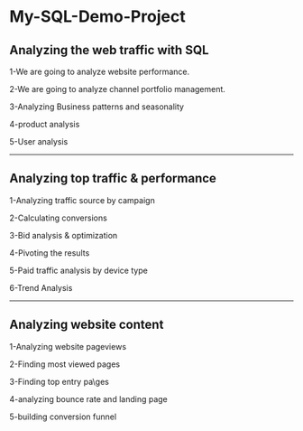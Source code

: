# My-SQL-Demo-Project
## Analyzing the web traffic with SQL

1-We are going to analyze website performance.

2-We are going to analyze channel portfolio management.

3-Analyzing Business patterns and seasonality

4-product analysis

5-User analysis 

-----------------------------------------------------------------------------------------------

## Analyzing top traffic & performance

1-Analyzing traffic source by campaign

2-Calculating conversions 

3-Bid analysis & optimization 

4-Pivoting the results 

5-Paid traffic analysis by device type

6-Trend Analysis

------------------------------------------------------------------------------------------------

## Analyzing website content

1-Analyzing website pageviews

2-Finding most viewed pages 

3-Finding top entry pa\ges 

4-analyzing bounce rate and landing page

5-building conversion funnel

